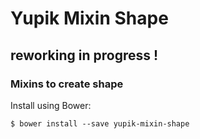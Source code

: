 Yupik Mixin Shape
=======================

## reworking in progress !

### Mixins to create shape

Install using Bower:

    $ bower install --save yupik-mixin-shape